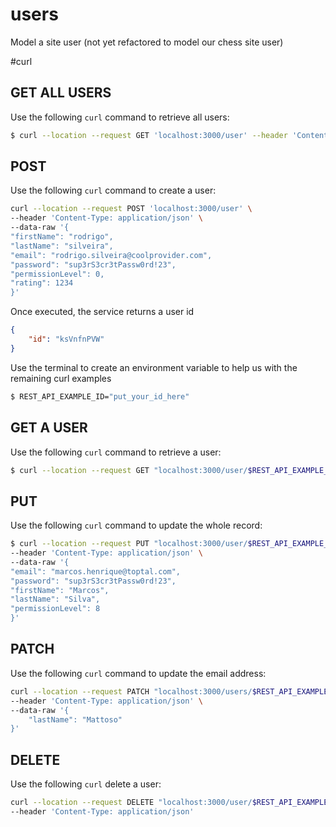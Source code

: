 # users
Model a site user (not yet refactored to model our chess site user)

#curl
## GET ALL USERS
Use the following `curl` command to retrieve all users:
````bash
$ curl --location --request GET 'localhost:3000/user' --header 'Content-Type: application/json'
````

## POST
Use the following `curl` command to create a user:
````bash
curl --location --request POST 'localhost:3000/user' \
--header 'Content-Type: application/json' \
--data-raw '{
"firstName": "rodrigo",
"lastName": "silveira",
"email": "rodrigo.silveira@coolprovider.com",
"password": "sup3rS3cr3tPassw0rd!23",
"permissionLevel": 0,
"rating": 1234
}'
````

Once executed, the service returns a user id 
````json
{
    "id": "ksVnfnPVW"
}
````

Use the terminal to create an environment variable to help us with the remaining curl examples

````bash
$ REST_API_EXAMPLE_ID="put_your_id_here"
````

## GET A USER
Use the following `curl` command to retrieve a user:
````bash
$ curl --location --request GET "localhost:3000/user/$REST_API_EXAMPLE_ID" --header 'Content-Type: application/json'
````

## PUT
Use the following `curl` command to update the whole record:
````bash
$ curl --location --request PUT "localhost:3000/user/$REST_API_EXAMPLE_ID" \
--header 'Content-Type: application/json' \
--data-raw '{
"email": "marcos.henrique@toptal.com",
"password": "sup3rS3cr3tPassw0rd!23",
"firstName": "Marcos",
"lastName": "Silva",
"permissionLevel": 8
}'
````
## PATCH
Use the following `curl` command to update the email address:
````bash
curl --location --request PATCH "localhost:3000/users/$REST_API_EXAMPLE_ID" \
--header 'Content-Type: application/json' \
--data-raw '{
    "lastName": "Mattoso"
}'
````

## DELETE
Use the following `curl` delete a user:
````bash
curl --location --request DELETE "localhost:3000/user/$REST_API_EXAMPLE_ID" \
--header 'Content-Type: application/json'
````
